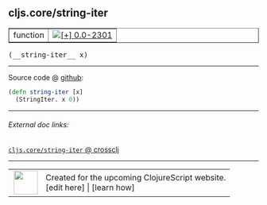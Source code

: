 ## cljs.core/string-iter



 <table border="1">
<tr>
<td>function</td>
<td><a href="https://github.com/cljsinfo/cljs-api-docs/tree/0.0-2301"><img valign="middle" alt="[+] 0.0-2301" title="Added in 0.0-2301" src="https://img.shields.io/badge/+-0.0--2301-lightgrey.svg"></a> </td>
</tr>
</table>


 <samp>
(__string-iter__ x)<br>
</samp>

---







Source code @ [github](https://github.com/clojure/clojurescript/blob/r3030/src/cljs/cljs/core.cljs#L3166-L3167):

```clj
(defn string-iter [x]
  (StringIter. x 0))
```

<!--
Repo - tag - source tree - lines:

 <pre>
clojurescript @ r3030
└── src
    └── cljs
        └── cljs
            └── <ins>[core.cljs:3166-3167](https://github.com/clojure/clojurescript/blob/r3030/src/cljs/cljs/core.cljs#L3166-L3167)</ins>
</pre>

-->

---



###### External doc links:

[`cljs.core/string-iter` @ crossclj](http://crossclj.info/fun/cljs.core.cljs/string-iter.html)<br>

---

 <table>
<tr><td>
<img valign="middle" align="right" width="48px" src="http://i.imgur.com/Hi20huC.png">
</td><td>
Created for the upcoming ClojureScript website.<br>
[edit here] | [learn how]
</td></tr></table>

[edit here]:https://github.com/cljsinfo/cljs-api-docs/blob/master/cljsdoc/cljs.core_string-iter.cljsdoc
[learn how]:https://github.com/cljsinfo/cljs-api-docs/wiki/cljsdoc-files

<!--

This information was too distracting to show to readers, but I'll leave it
commented here since it is helpful to:

- pretty-print the data used to generate this document
- and show how to retrieve that data



The API data for this symbol:

```clj
{:ns "cljs.core",
 :name "string-iter",
 :type "function",
 :signature ["[x]"],
 :source {:code "(defn string-iter [x]\n  (StringIter. x 0))",
          :title "Source code",
          :repo "clojurescript",
          :tag "r3030",
          :filename "src/cljs/cljs/core.cljs",
          :lines [3166 3167]},
 :full-name "cljs.core/string-iter",
 :full-name-encode "cljs.core_string-iter",
 :history [["+" "0.0-2301"]]}

```

Retrieve the API data for this symbol:

```clj
;; from Clojure REPL
(require '[clojure.edn :as edn])
(-> (slurp "https://raw.githubusercontent.com/cljsinfo/cljs-api-docs/catalog/cljs-api.edn")
    (edn/read-string)
    (get-in [:symbols "cljs.core/string-iter"]))
```

-->
